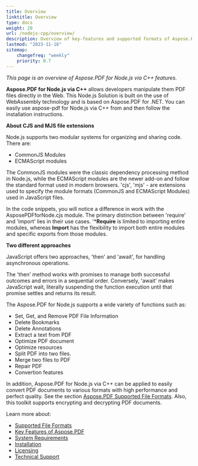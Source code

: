 ```yaml
---
title: Overview
linktitle: Overview
type: docs
weight: 20
url: /nodejs-cpp/overview/
description: Overview of key-features and supported formats of Aspose.PDF for Node.js via C++, installation and licensing manual.
lastmod: "2023-11-16"
sitemap:
    changefreq: "weekly"
    priority: 0.7
---
```


_This page is an overview of Aspose.PDF for Node.js via C++ features._

**Aspose.PDF for Node.js via C++** allows developers manipulate them PDF files directly in the Web. This Node.js Solution is built on the use of WebAssembly technology and is based on Aspose.PDF for .NET. You can easily use aspose-pdf for Node.js via C++ from and then follow the installation instructions.

**About CJS and MJS file extensions**

Node.js supports two modular systems for organizing and sharing code. There are:

- CommonJS Modules
- ECMAScript modules

The CommonJS modules were the classic dependency processing method in Node.js, while the ECMAScript modules are the newer add-on and follow the standard format used in modern browsers. 'cjs', 'mjs' - are extensions used to specify the module formats (CommonJS and ECMAScript Modules) used in JavaScript files. 

In the code snippets, you will notice a difference in work with the AsposePDFforNode.cjs module. The primary distinction between 'require' and 'import' lies in their use cases. '***Require** is limited to importing entire modules, whereas **Import** has the flexibility to import both entire modules and specific exports from those modules.

**Two different approaches**

JavaScript offers two approaches, 'then' and 'await', for handling asynchronous operations.

The 'then' method works with promises to manage both successful outcomes and errors in a sequential order. Conversely, 'await' makes JavaScript wait, literally suspending the function execution until that promise settles and returns its result.

The Aspose.PDF for Node.js supports a wide variety of functions such as:

- Set, Get, and Remove PDF File Information
- Delete Bookmarks
- Delete Annotations
- Extract a text from PDF
- Optimize PDF document
- Optimize resources 
- Split PDF into two files.
- Merge two files to PDF
- Repair PDF
- Convertion features

In addition, Aspose.PDF for Node.js via C++ can be applied to easily convert PDF documents to various formats with high performance and perfect quality. See the section [Aspose.PDF Supported File Formats](https://docs.aspose.com/pdf/nodejs-cpp/supported-file-formats/). Also, this toolkit supports encrypting and decrypting PDF documents.

Learn more about:

- [Supported File Formats](/pdf/nodejs-cpp/supported-file-formats/)
- [Key Features of Aspose.PDF](/pdf/nodejs-cpp/key-features/)
- [System Requirements](/pdf/nodejs-cpp/system-requirements/)
- [Installation](/pdf/nodejs-cpp/installation/)
- [Licensing](/pdf/nodejs-cpp/licensing/)
- [Technical Support](/pdf/nodejs-cpp/technical-support/)
